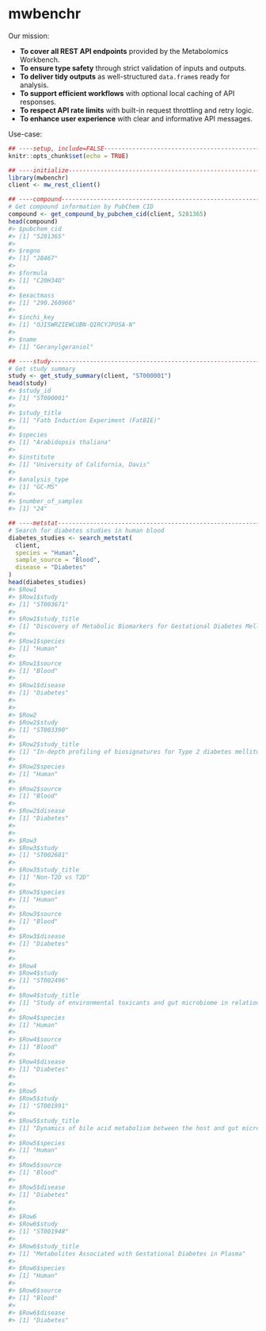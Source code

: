 
<!-- README.md is generated from README.Rmd. Please edit that file -->

# mwbenchr

<!-- badges: start -->

<!-- badges: end -->

Our mission:

- **To cover all REST API endpoints** provided by the Metabolomics
  Workbench.
- **To ensure type safety** through strict validation of inputs and
  outputs.
- **To deliver tidy outputs** as well-structured `data.frame`s ready for
  analysis.
- **To support efficient workflows** with optional local caching of API
  responses.
- **To respect API rate limits** with built-in request throttling and
  retry logic.
- **To enhance user experience** with clear and informative API
  messages.

Use-case:

``` r
## ----setup, include=FALSE-----------------------------------------------------
knitr::opts_chunk$set(echo = TRUE)

## ----initialize---------------------------------------------------------------
library(mwbenchr)
client <- mw_rest_client()

## ----compound-----------------------------------------------------------------
# Get compound information by PubChem CID
compound <- get_compound_by_pubchem_cid(client, 5281365)
head(compound)
#> $pubchem_cid
#> [1] "5281365"
#> 
#> $regno
#> [1] "28467"
#> 
#> $formula
#> [1] "C20H34O"
#> 
#> $exactmass
#> [1] "290.260966"
#> 
#> $inchi_key
#> [1] "OJISWRZIEWCUBN-QIRCYJPOSA-N"
#> 
#> $name
#> [1] "Geranylgeraniol"

## ----study--------------------------------------------------------------------
# Get study summary
study <- get_study_summary(client, "ST000001")
head(study)
#> $study_id
#> [1] "ST000001"
#> 
#> $study_title
#> [1] "Fatb Induction Experiment (FatBIE)"
#> 
#> $species
#> [1] "Arabidopsis thaliana"
#> 
#> $institute
#> [1] "University of California, Davis"
#> 
#> $analysis_type
#> [1] "GC-MS"
#> 
#> $number_of_samples
#> [1] "24"

## ----metstat------------------------------------------------------------------
# Search for diabetes studies in human blood
diabetes_studies <- search_metstat(
  client,
  species = "Human",
  sample_source = "Blood",
  disease = "Diabetes"
)
head(diabetes_studies)
#> $Row1
#> $Row1$study
#> [1] "ST003671"
#> 
#> $Row1$study_title
#> [1] "Discovery of Metabolic Biomarkers for Gestational Diabetes Mellitus: An In-Depth Metabolomics Investigation Utilizing Mass Spectrometry  "
#> 
#> $Row1$species
#> [1] "Human"
#> 
#> $Row1$source
#> [1] "Blood"
#> 
#> $Row1$disease
#> [1] "Diabetes"
#> 
#> 
#> $Row2
#> $Row2$study
#> [1] "ST003390"
#> 
#> $Row2$study_title
#> [1] "In-depth profiling of biosignatures for Type 2 diabetes mellitus cohort utilizing an integrated targeted LC-MS platform"
#> 
#> $Row2$species
#> [1] "Human"
#> 
#> $Row2$source
#> [1] "Blood"
#> 
#> $Row2$disease
#> [1] "Diabetes"
#> 
#> 
#> $Row3
#> $Row3$study
#> [1] "ST002681"
#> 
#> $Row3$study_title
#> [1] "Non-T2D vs T2D"
#> 
#> $Row3$species
#> [1] "Human"
#> 
#> $Row3$source
#> [1] "Blood"
#> 
#> $Row3$disease
#> [1] "Diabetes"
#> 
#> 
#> $Row4
#> $Row4$study
#> [1] "ST002496"
#> 
#> $Row4$study_title
#> [1] "Study of environmental toxicants and gut microbiome in relation to obesity and insulin resistance"
#> 
#> $Row4$species
#> [1] "Human"
#> 
#> $Row4$source
#> [1] "Blood"
#> 
#> $Row4$disease
#> [1] "Diabetes"
#> 
#> 
#> $Row5
#> $Row5$study
#> [1] "ST001991"
#> 
#> $Row5$study_title
#> [1] "Dynamics of bile acid metabolism between the host and gut microbiome in progression to islet autoimmunity (Blood)"
#> 
#> $Row5$species
#> [1] "Human"
#> 
#> $Row5$source
#> [1] "Blood"
#> 
#> $Row5$disease
#> [1] "Diabetes"
#> 
#> 
#> $Row6
#> $Row6$study
#> [1] "ST001948"
#> 
#> $Row6$study_title
#> [1] "Metabolites Associated with Gestational Diabetes in Plasma"
#> 
#> $Row6$species
#> [1] "Human"
#> 
#> $Row6$source
#> [1] "Blood"
#> 
#> $Row6$disease
#> [1] "Diabetes"
```
